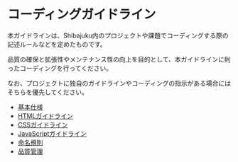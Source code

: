 # コーディングガイドライン

本ガイドラインは、Shibajuku内のプロジェクトや課題でコーディングする際の記述ルールなどを定めたものです。

品質の確保と拡張性やメンテナンス性の向上を目的として、本ガイドラインに則ったコーディングを行ってください。

なお、プロジェクトに独自のガイドラインやコーディングの指示がある場合にはそちらを優先してください。



- [基本仕様](/coding-guidelines/base)
- [HTMLガイドライン](/coding-guidelines/html)
- [CSSガイドライン](/coding-guidelines/css)
- [JavaScriptガイドライン](/coding-guidelines/javascript)
- [命名規則](/coding-guidelines/naming)
- [品質管理](/coding-guidelines/quality)
